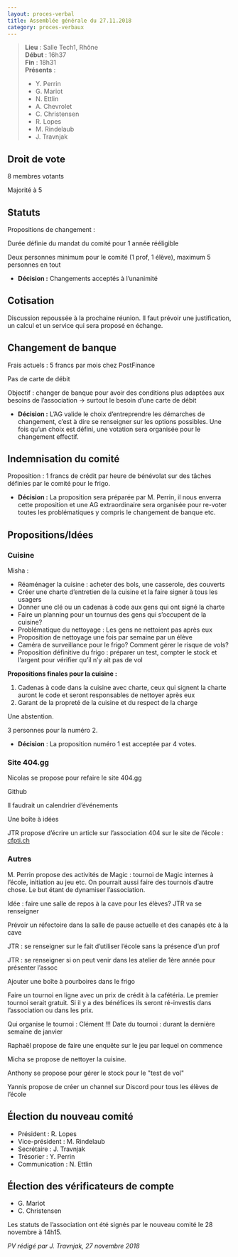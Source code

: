 ```yaml
---
layout: proces-verbal
title: Assemblée générale du 27.11.2018
category: proces-verbaux
---
```


> **Lieu** : Salle Tech1, Rhône<br>
> **Début** : 16h37<br>
> **Fin** : 18h31<br>
> **Présents** :
> - Y. Perrin
> - G. Mariot
> - N. Ettlin
> - A. Chevrolet
> - C. Christensen
> - R. Lopes
> - M. Rindelaub
> - J. Travnjak

## Droit de vote

8 membres votants

Majorité à 5

## Statuts

Propositions de changement :

Durée définie du mandat du comité pour 1 année rééligible

Deux personnes minimum pour le comité (1 prof, 1 élève), maximum 5 personnes en tout

* **Décision :** Changements acceptés à l’unanimité

## Cotisation

Discussion repoussée à la prochaine réunion. Il faut prévoir une justification, un calcul et un service qui sera proposé en échange.

## Changement de banque

Frais actuels : 5 francs par mois chez PostFinance

Pas de carte de débit

Objectif : changer de banque pour avoir des conditions plus adaptées aux besoins de l’association -> surtout le besoin d’une carte de débit

* **Décision :** L’AG valide le choix d’entreprendre les démarches de changement, c’est à dire se renseigner sur les options possibles. Une fois qu’un choix est défini, une votation sera organisée pour le changement effectif.

## Indemnisation du comité

Proposition : 1 francs de crédit par heure de bénévolat sur des tâches définies par le comité pour le frigo.

* **Décision :** La proposition sera préparée par M. Perrin, il nous enverra cette proposition et une AG extraordinaire sera organisée pour re-voter toutes les problématiques y compris le changement de banque etc.

## Propositions/Idées

### Cuisine

Misha :
- Réaménager la cuisine : acheter des bols, une casserole, des couverts
- Créer une charte d’entretien de la cuisine et la faire signer à tous les usagers
- Donner une clé ou un cadenas à code aux gens qui ont signé la charte
- Faire un planning pour un tournus des gens qui s’occupent de la cuisine?
- Problématique du nettoyage : Les gens ne nettoient pas après eux
- Proposition de nettoyage une fois par semaine par un élève
- Caméra de surveillance pour le frigo? Comment gérer le risque de vols?
- Proposition définitive du frigo : préparer un test, compter le stock et l’argent pour vérifier qu’il n’y ait pas de vol

**Propositions finales pour la cuisine :**

1. Cadenas à code dans la cuisine avec charte, ceux qui signent la charte auront le code et seront responsables de nettoyer après eux
2. Garant de la propreté de la cuisine et du respect de la charge

Une abstention.

3 personnes pour la numéro 2.

* **Décision** : La proposition numéro 1 est acceptée par 4 votes.

### Site 404.gg

Nicolas se propose pour refaire le site 404.gg

Github

Il faudrait un calendrier d’événements

Une boîte à idées

JTR propose d’écrire un article sur l’association 404 sur le site de l’école : [cfpti.ch](https://cfpti.ch)

### Autres

M. Perrin propose des activités de Magic : tournoi de Magic internes à l’école, initiation au jeu etc. On pourrait aussi faire des tournois d’autre chose. Le but étant de dynamiser l’association.

Idée : faire une salle de repos à la cave pour les élèves? JTR va se renseigner

Prévoir un réfectoire dans la salle de pause actuelle et des canapés etc à la cave

JTR : se renseigner sur le fait d’utiliser l’école sans la présence d’un prof

JTR : se renseigner si on peut venir dans les atelier de 1ère année pour présenter l’assoc

Ajouter une boîte à pourboires dans le frigo

Faire un tournoi en ligne avec un prix de crédit à la cafétéria. Le premier tournoi serait gratuit. Si il y a des bénéfices ils seront ré-investis dans l’association ou dans les prix.

Qui organise le tournoi : Clément !!! Date du tournoi : durant la dernière semaine de janvier

Raphaël propose de faire une enquête sur le jeu par lequel on commence

Micha se propose de nettoyer la cuisine.

Anthony se propose pour gérer le stock pour le "test de vol"

Yannis propose de créer un channel sur Discord pour tous les élèves de l’école

## Élection du nouveau comité

- Président :  R. Lopes
- Vice-président : M. Rindelaub
- Secrétaire : J. Travnjak
- Trésorier : Y. Perrin
- Communication : N. Ettlin

## Élection des vérificateurs de compte

- G. Mariot
- C. Christensen

Les statuts de l’association ont été signés par le nouveau comité le 28 novembre à 14h15.

_PV rédigé par J. Travnjak, 27 novembre 2018_

